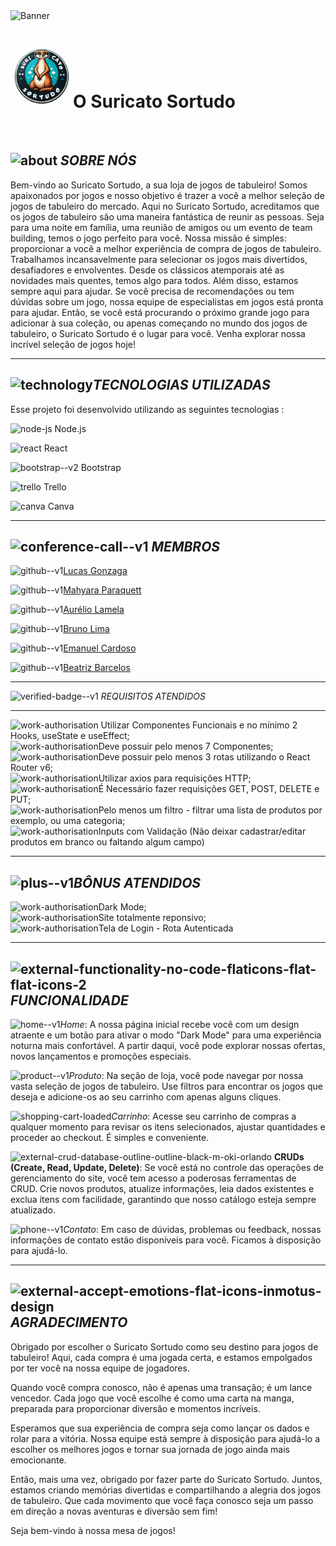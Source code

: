 <img style="width: 1030px; height: 300px; object-fit: cover;" src="https://funtasy.com.br/wp-content/uploads/2019/12/banner-full-loja-fisica-funtasy.jpg" alt="Banner">
<h1><img style="width: 100px; height: 100px; object-fit: cover;" src="https://github.com/MahyParaquett/TrabGrupoDesWeb/blob/develop/SuricatoSortudo/src/components/img/logosuricatocirc.png" alt="Banner">O Suricato Sortudo</h1>
<br/>

<img width="25" height="25" src="https://img.icons8.com/color/48/about.png" alt="about"/> *SOBRE NÓS* 
---

Bem-vindo ao Suricato Sortudo, a sua loja de jogos de tabuleiro! Somos apaixonados por jogos e nosso objetivo é trazer a você a melhor seleção de jogos de tabuleiro do mercado. Aqui no Suricato Sortudo, acreditamos que os jogos de tabuleiro são uma maneira fantástica de reunir as pessoas. Seja para uma noite em família, uma reunião de amigos ou um evento de team building, temos o jogo perfeito para você. Nossa missão é simples: proporcionar a você a melhor experiência de compra de jogos de tabuleiro. Trabalhamos incansavelmente para selecionar os jogos mais divertidos, desafiadores e envolventes. Desde os clássicos atemporais até as novidades mais quentes, temos algo para todos. Além disso, estamos sempre aqui para ajudar. Se você precisa de recomendações ou tem dúvidas sobre um jogo, nossa equipe de especialistas em jogos está pronta para ajudar. Então, se você está procurando o próximo grande jogo para adicionar à sua coleção, ou apenas começando no mundo dos jogos de tabuleiro, o Suricato Sortudo é o lugar para você. Venha explorar nossa incrível seleção de jogos hoje!

---

<img width="25" height="25" src="https://img.icons8.com/stickers/100/technology.png" alt="technology"/>*TECNOLOGIAS UTILIZADAS* 
---

Esse projeto foi desenvolvido utilizando as seguintes tecnologias :

<img width="48" height="48" src="https://img.icons8.com/fluency/48/node-js.png" alt="node-js"/> Node.js

<img width="48" height="48" src="https://img.icons8.com/office/16/react.png" alt="react"/> React

<img width="48" height="48" src="https://img.icons8.com/color/48/bootstrap--v2.png" alt="bootstrap--v2"/> Bootstrap

<img width="48" height="48" src="https://img.icons8.com/color/48/trello.png" alt="trello"/> Trello

<img width="48" height="48" src="https://img.icons8.com/fluency/48/canva.png" alt="canva"/> Canva

---

 <img width="25" height="25" src="https://img.icons8.com/color/48/conference-call--v1.png" alt="conference-call--v1"/> *MEMBROS*
---

<img width="40" height="40" src="https://img.icons8.com/color/48/github--v1.png" alt="github--v1"/>[Lucas Gonzaga](https://github.com/olucasgon)

<img width="40" height="40" src="https://img.icons8.com/color/48/github--v1.png" alt="github--v1"/>[Mahyara Paraquett](https://github.com/MahyParaquett)

<img width="40" height="40" src="https://img.icons8.com/color/48/github--v1.png" alt="github--v1"/>[Aurélio Lamela](https://github.com/netolamela)

<img width="40" height="40" src="https://img.icons8.com/color/48/github--v1.png" alt="github--v1"/>[Bruno Lima](https://github.com/brunolimaptr)

<img width="40" height="40" src="https://img.icons8.com/color/48/github--v1.png" alt="github--v1"/>[Emanuel Cardoso](https://github.com/ecard58)

<img width="40" height="40" src="https://img.icons8.com/color/48/github--v1.png" alt="github--v1"/>[Beatriz Barcelos](https://github.com/beabarcel)

---

<img width="25" height="25" src="https://img.icons8.com/fluency/48/verified-badge--v1.png" alt="verified-badge--v1"/> *REQUISITOS ATENDIDOS*

---

<img width="20" height="20" src="https://img.icons8.com/color/48/work-authorisation.png" alt="work-authorisation"/> Utilizar Componentes Funcionais e no mínimo 2 Hooks, useState e useEffect; <br/>
<img width="20" height="20" src="https://img.icons8.com/color/48/work-authorisation.png" alt="work-authorisation"/>Deve possuir pelo menos 7 Componentes; <br/>
<img width="20" height="20" src="https://img.icons8.com/color/48/work-authorisation.png" alt="work-authorisation"/>Deve possuir pelo menos 3 rotas utilizando o React Router v6; <br/>
<img width="20" height="20" src="https://img.icons8.com/color/48/work-authorisation.png" alt="work-authorisation"/>Utilizar axios para requisições HTTP; <br/>
<img width="20" height="20" src="https://img.icons8.com/color/48/work-authorisation.png" alt="work-authorisation"/>É Necessário fazer requisições GET, POST, DELETE e PUT; <br/>
<img width="20" height="20" src="https://img.icons8.com/color/48/work-authorisation.png" alt="work-authorisation"/>Pelo menos um filtro - filtrar uma lista de produtos por exemplo, ou uma categoria; <br/>
<img width="20" height="20" src="https://img.icons8.com/color/48/work-authorisation.png" alt="work-authorisation"/>Inputs com Validação (Não deixar cadastrar/editar produtos em branco ou faltando algum campo) <br/>

---

<img width="25" height="25" src="https://img.icons8.com/color/48/plus--v1.png" alt="plus--v1"/>*******BÔNUS ATENDIDOS*******
---

<img width="20" height="20" src="https://img.icons8.com/color/48/work-authorisation.png" alt="work-authorisation"/>Dark Mode; <br/>
<img width="20" height="20" src="https://img.icons8.com/color/48/work-authorisation.png" alt="work-authorisation"/>Site totalmente reponsivo; <br/>
<img width="20" height="20" src="https://img.icons8.com/color/48/work-authorisation.png" alt="work-authorisation"/>Tela de Login - Rota Autenticada <br/>

---

<img width="25" height="25" src="https://img.icons8.com/external-flaticons-flat-flat-icons/64/external-functionality-no-code-flaticons-flat-flat-icons-2.png" alt="external-functionality-no-code-flaticons-flat-flat-icons-2"/> *FUNCIONALIDADE*
---

<img width="20" height="20" src="https://img.icons8.com/color/48/home--v1.png" alt="home--v1"/>*Home*: A nossa página inicial recebe você com um design atraente e um botão para ativar o modo "Dark Mode" para uma experiência noturna mais confortável. A partir daqui, você pode explorar nossas ofertas, novos lançamentos e promoções especiais.

<img width="20" height="20" src="https://img.icons8.com/color/48/product--v1.png" alt="product--v1"/>*Produto*: Na seção de loja, você pode navegar por nossa vasta seleção de jogos de tabuleiro. Use filtros para encontrar os jogos que deseja e adicione-os ao seu carrinho com apenas alguns cliques.

<img width="20" height="20" src="https://img.icons8.com/color/48/shopping-cart-loaded.png" alt="shopping-cart-loaded"/>*Carrinho*: Acesse seu carrinho de compras a qualquer momento para revisar os itens selecionados, ajustar quantidades e proceder ao checkout. É simples e conveniente.

<img width="20" height="20" src="https://img.icons8.com/external-outline-black-m-oki-orlando/32/228BE6/external-crud-database-outline-outline-black-m-oki-orlando.png" alt="external-crud-database-outline-outline-black-m-oki-orlando"/> **CRUDs (Create, Read, Update, Delete)**: Se você está no controle das operações de gerenciamento do site, você tem acesso a poderosas ferramentas de CRUD. Crie novos produtos, atualize informações, leia dados existentes e exclua itens com facilidade, garantindo que nosso catálogo esteja sempre atualizado.

<img width="20" height="20" src="https://img.icons8.com/fluency/48/phone--v1.png" alt="phone--v1"/>*Contato*: Em caso de dúvidas, problemas ou feedback, nossas informações de contato estão disponíveis para você. Ficamos à disposição para ajudá-lo.

---

<img width="25" height="25" src="https://img.icons8.com/external-flat-icons-inmotus-design/67/external-accept-emotions-flat-icons-inmotus-design.png" alt="external-accept-emotions-flat-icons-inmotus-design"/> *AGRADECIMENTO*
---

Obrigado por escolher o Suricato Sortudo como seu destino para jogos de tabuleiro! Aqui, cada compra é uma jogada certa, e estamos empolgados por ter você na nossa equipe de jogadores.

Quando você compra conosco, não é apenas uma transação; é um lance vencedor. Cada jogo que você escolhe é como uma carta na manga, preparada para proporcionar diversão e momentos incríveis.

Esperamos que sua experiência de compra seja como lançar os dados e rolar para a vitória. Nossa equipe está sempre à disposição para ajudá-lo a escolher os melhores jogos e tornar sua jornada de jogo ainda mais emocionante.

Então, mais uma vez, obrigado por fazer parte do Suricato Sortudo. Juntos, estamos criando memórias divertidas e compartilhando a alegria dos jogos de tabuleiro. Que cada movimento que você faça conosco seja um passo em direção a novas aventuras e diversão sem fim!

Seja bem-vindo à nossa mesa de jogos!
